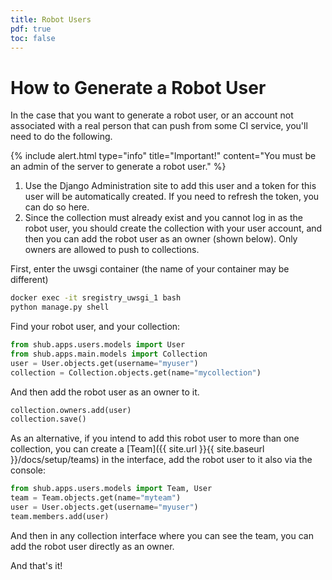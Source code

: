 ```yaml
---
title: Robot Users
pdf: true
toc: false
---
```


# How to Generate a Robot User

In the case that you want to generate a robot user, or an account not associated with
a real person that can push from some CI service, you'll need to do the following.

{% include alert.html type="info" title="Important!" content="You must be an admin of the server to generate a robot user." %}

 1. Use the Django Administration site to add this user and a token for this user will be automatically created. If you need to refresh the token, you can do so here.
 2. Since the collection must already exist and you cannot log in as the robot user, you should create the collection with your user account, and then you can add the robot user as an owner (shown below). Only owners are allowed to push to collections. 

First, enter the uwsgi container (the name of your container may be different)

```bash
docker exec -it sregistry_uwsgi_1 bash
python manage.py shell
```

Find your robot user, and your collection:

```python
from shub.apps.users.models import User
from shub.apps.main.models import Collection
user = User.objects.get(username="myuser")
collection = Collection.objects.get(name="mycollection")
```

And then add the robot user as an owner to it.

```python
collection.owners.add(user)
collection.save()
```

As an alternative, if you intend to add this robot user to more than one collection,
you can create a [Team]({{ site.url }}{{ site.baseurl }}/docs/setup/teams) in the interface, 
add the robot user to it also via the console:

```python
from shub.apps.users.models import Team, User
team = Team.objects.get(name="myteam")
user = User.objects.get(username="myuser")
team.members.add(user)
```

And then in any collection interface where you can see the team, you can add
the robot user directly as an owner.

And that's it!
